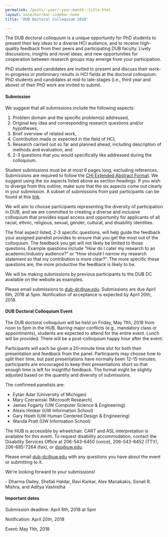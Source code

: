 ```yaml
---
permalink: /posts/:year/:year:month-:title.html
layout: base/bar/bar-sidebar-none
title: "DUB Doctoral Colloquium 2018"

---
```


<div class="row" style="margin-bottom: 15px">
  <div class="col-md-8" markdown="block">
The DUB doctoral colloquium is a unique opportunity for PhD students to present their key ideas to a diverse HCI audience, and to receive high-quality feedback from their peers and participating DUB faculty. Lively discussions, insights and novel ideas, and new opportunities for cooperation between research groups may emerge from your participation.

PhD students and candidates are invited to present and discuss their work-in-progress or preliminary results in HCI fields at the doctoral colloquium. PhD students and candidates at mid-to late-stages (i.e., third year and above) of their PhD work are invited to submit.

<h4> Submission </h4>

We suggest that all submissions include the following aspects:

1. Problem domain and the specific problem(s) addressed,
2. Original key idea and corresponding research questions and/or hypotheses,
3. Brief overview of related work,
4. Contribution made or expected in the field of HCI,
5. Research carried out so far and planned ahead, including description of methods and evaluation, and
6. 2-3 questions that you would specifically like addressed during the colloquium.

Student submissions must be at most 6 pages long, excluding references. Submissions are required to follow the <a href="//chi2017.acm.org/submission-formats.html">CHI Extended Abstract Format</a>. We suggest using the six aspects listed above as section headings. If you wish to diverge from this outline, make sure that the six aspects come out clearly in your submission. A subset of submissions from past participants can be found at this <a href="https://drive.google.com/open?id=1IwP72acv2CImbC7GoVq_x9ZlqWDYynOv">link</a>.

We will aim to choose participants representing the diversity of participation in DUB, and we are committed to creating a diverse and inclusive colloquium that provides equal access and opportunity for applicants of all racial, ethnic, religious, sexual, gender, cultural, and disability identities.

The final aspect listed, 2-3 specific questions, will help guide the feedback your assigned panelist provides to ensure that you get the most out of the colloquium. The feedback you get will not likely be limited to those questions. Example questions include “How do I cater my research to an academic/industry audience?” or “How should I narrow my research statement so that my contribution is more clear?”. The more specific these questions are, the more productive the feedback is likely to be.

We will be making submissions by previous participants to the DUB DC available on the website as examples.

Please email submissions to <a href="mailto:dub-dc@uw.edu">dub-dc@uw.edu</a>. Submissions are due April 6th, 2018 at 5pm. Notification of acceptance is expected by April 20th, 2018.

<h4> DUB Doctoral Colloquium Event </h4>

The DUB doctoral colloquium will be held on Friday, May 11th, 2018 from noon to 5pm in the HUB. Barring major conflicts (e.g., mandatory class or appointments), students are expected to attend for the entire event. Lunch will be provided. There will be a post-colloquium happy hour after the event.

Participants will each be given a 20-minute time slot for both their presentation and feedback from the panel. Participants may choose how to split their time, but past presentations have normally been 12-15 minutes; participants are encouraged to keep their presentations short so that enough time is left for insightful feedback. The format might be slightly adjusted based on the quantity and diversity of submissions.

The confirmed panelists are:
- Eytan Adar (University of Michigan)
- Mary Czerwinski (Microsoft Research)
- James Fogarty (UW Computer Science & Engineering)
- Alexis Hiniker (UW Information School)
- Gary Hsieh (UW Human Centered Design & Engineering)
- Wanda Pratt (UW Information School)

The HUB is accessible by wheelchair. CART and ASL interpretation is available for this event. To request disability accommodation, contact the Disability Services Office at 206-543-6450 (voice), 206-543-6452 (TTY), 206-685-7264 (fax), or dso@uw.edu.

Please email <a href="mailto:dub-dc@uw.edu">dub-dc@uw.edu</a> with any questions you have about the event or submitting to it.

We're looking forward to your submissions!

\- Dharma Dailey, Shefali Haldar, Ravi Karkar, Alex Mariakakis, Sonali R. Mishra, and Aditya Vashistha
  </div>
  <div class="col-md-4" markdown="block">
<h4> Important dates </h4>

Submission deadline: April 6th, 2018 at 5pm

Notification: April 20th, 2018

Event: May 11th, 2018
  </div>
</div>
